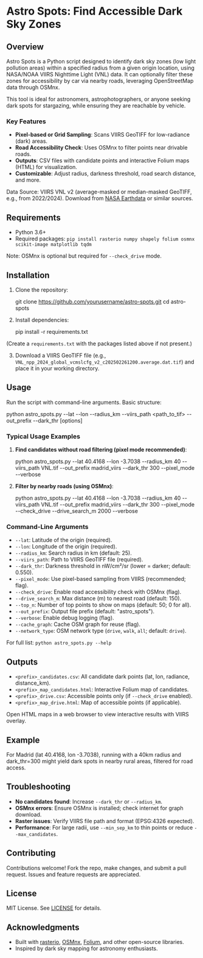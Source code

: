 # Astro Spots: Find Accessible Dark Sky Zones

<!-- Replace with an actual screenshot or demo image if available -->

## Overview

Astro Spots is a Python script designed to identify dark sky zones (low light pollution areas) within a specified radius from a given origin location, using NASA/NOAA VIIRS Nighttime Light (VNL) data. It can optionally filter these zones for accessibility by car via nearby roads, leveraging OpenStreetMap data through OSMnx.

This tool is ideal for astronomers, astrophotographers, or anyone seeking dark spots for stargazing, while ensuring they are reachable by vehicle.

### Key Features
- **Pixel-based or Grid Sampling**: Scans VIIRS GeoTIFF for low-radiance (dark) areas.
- **Road Accessibility Check**: Uses OSMnx to filter points near drivable roads.
- **Outputs**: CSV files with candidate points and interactive Folium maps (HTML) for visualization.
- **Customizable**: Adjust radius, darkness threshold, road search distance, and more.

Data Source: VIIRS VNL v2 (average-masked or median-masked GeoTIFF, e.g., from 2022/2024). Download from [NASA Earthdata](https://earthdata.nasa.gov/) or similar sources.

## Requirements

- Python 3.6+
- Required packages: `pip install rasterio numpy shapely folium osmnx scikit-image matplotlib tqdm`

Note: OSMnx is optional but required for `--check_drive` mode.

## Installation

1. Clone the repository:

   git clone https://github.com/yourusername/astro-spots.git
   cd astro-spots

2. Install dependencies:

   pip install -r requirements.txt

(Create a `requirements.txt` with the packages listed above if not present.)

3. Download a VIIRS GeoTIFF file (e.g., `VNL_npp_2024_global_vcmslcfg_v2_c202502261200.average.dat.tif`) and place it in your working directory.

## Usage

Run the script with command-line arguments. Basic structure:

python astro_spots.py --lat <latitude> --lon <longitude> --radius_km <radius> --viirs_path <path_to_tif> --out_prefix <prefix> --dark_thr <threshold> [options]

### Typical Usage Examples

1. **Find candidates without road filtering (pixel mode recommended)**:

   python astro_spots.py --lat 40.4168 --lon -3.7038 --radius_km 40 
   --viirs_path VNL.tif --out_prefix madrid_viirs --dark_thr 300 
   --pixel_mode --verbose

2. **Filter by nearby roads (using OSMnx)**:

   python astro_spots.py --lat 40.4168 --lon -3.7038 --radius_km 40 
   --viirs_path VNL.tif --out_prefix madrid_viirs --dark_thr 300 
   --pixel_mode --check_drive --drive_search_m 2000 --verbose

### Command-Line Arguments

- `--lat`: Latitude of the origin (required).
- `--lon`: Longitude of the origin (required).
- `--radius_km`: Search radius in km (default: 25).
- `--viirs_path`: Path to VIIRS GeoTIFF file (required).
- `--dark_thr`: Darkness threshold in nW/cm²/sr (lower = darker; default: 0.550).
- `--pixel_mode`: Use pixel-based sampling from VIIRS (recommended; flag).
- `--check_drive`: Enable road accessibility check with OSMnx (flag).
- `--drive_search_m`: Max distance (m) to nearest road (default: 150).
- `--top_n`: Number of top points to show on maps (default: 50; 0 for all).
- `--out_prefix`: Output file prefix (default: "astro_spots").
- `--verbose`: Enable debug logging (flag).
- `--cache_graph`: Cache OSM graph for reuse (flag).
- `--network_type`: OSM network type (`drive`, `walk`, `all`; default: `drive`).

For full list: `python astro_spots.py --help`

## Outputs

- `<prefix>_candidates.csv`: All candidate dark points (lat, lon, radiance, distance_km).
- `<prefix>_map_candidates.html`: Interactive Folium map of candidates.
- `<prefix>_drive.csv`: Accessible points only (if `--check_drive` enabled).
- `<prefix>_map_drive.html`: Map of accessible points (if applicable).

Open HTML maps in a web browser to view interactive results with VIIRS overlay.

## Example

For Madrid (lat 40.4168, lon -3.7038), running with a 40km radius and dark_thr=300 might yield dark spots in nearby rural areas, filtered for road access.

## Troubleshooting

- **No candidates found**: Increase `--dark_thr` or `--radius_km`.
- **OSMnx errors**: Ensure OSMnx is installed; check internet for graph download.
- **Raster issues**: Verify VIIRS file path and format (EPSG:4326 expected).
- **Performance**: For large radii, use `--min_sep_km` to thin points or reduce `--max_candidates`.

## Contributing

Contributions welcome! Fork the repo, make changes, and submit a pull request. Issues and feature requests are appreciated.

## License

MIT License. See [LICENSE](LICENSE) for details.

## Acknowledgments

- Built with [rasterio](https://rasterio.readthedocs.io/), [OSMnx](https://osmnx.readthedocs.io/), [Folium](https://python-visualization.github.io/folium/), and other open-source libraries.
- Inspired by dark sky mapping for astronomy enthusiasts.

